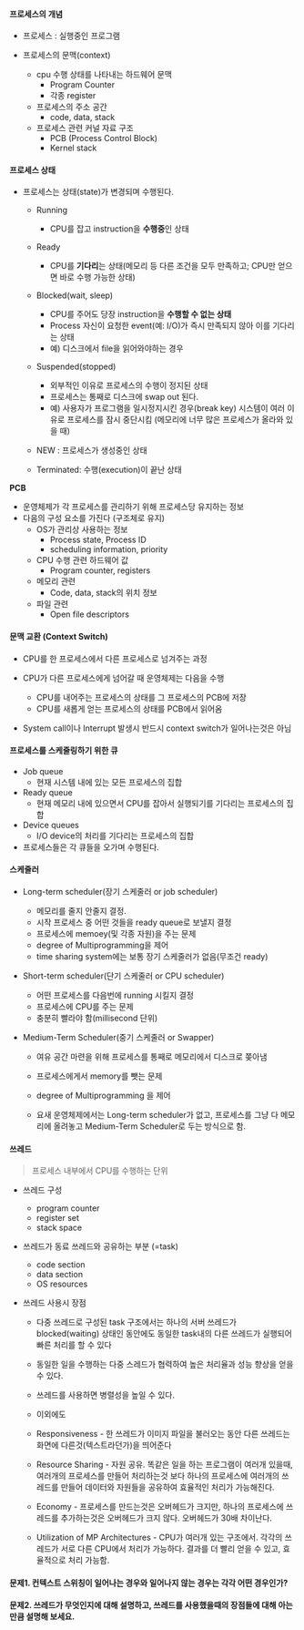#### 프로세스의 개념

- 프로세스 : 실행중인 프로그램

- 프로세스의 문맥(context)
  - cpu 수행 상태를 나타내는 하드웨어 문맥
    - Program Counter
    - 각종 register
  - 프로세스의 주소 공간
    - code, data, stack
  - 프로세스 관련 커널 자료 구조
    - PCB (Process Control Block)
    - Kernel stack



#### 프로세스 상태

- 프로세스는 상태(state)가 변경되며 수행된다.

  - Running
    - CPU를 잡고 instruction을 **수행중**인 상태
  - Ready
    - CPU를 **기다리**는 상태(메모리 등 다른 조건을 모두 만족하고; CPU만 얻으면 바로 수행 가능한 상태)
  - Blocked(wait, sleep)
    - CPU를 주어도 당장 instruction을 **수행할 수 없는 상태**
    - Process 자신이 요청한 event(예: I/O)가 즉시 만족되지 않아 이를 기다리는 상태
    - 예) 디스크에서 file을 읽어와야하는 경우
  - Suspended(stopped)
    - 외부적인 이유로 프로세스의 수행이 정지된 상태
    - 프로세스는 통째로 디스크에 swap out 된다.
    - 예) 사용자가 프로그램을 일시정지시킨 경우(break key) 시스템이 여러 이유로 프로세스를 잠시 중단시킴 (메모리에 너무 많은 프로세스가 올라와 있을 때)

  - NEW : 프로세스가 생성중인 상태
  - Terminated: 수행(execution)이 끝난 상태



**PCB**

- 운영체제가 각 프로세스를 관리하기 위해 프로세스당 유지하는 정보
- 다음의 구성 요소를 가진다 (구조체로 유지)
  - OS가 관리상 사용하는 정보
    - Process state, Process ID
    - scheduling information, priority
  - CPU 수행 관련 하드웨어 값
    - Program counter, registers
  - 메모리 관련
    - Code, data, stack의 위치 정보
  - 파일 관련
    - Open file descriptors



#### 문맥 교환 (Context Switch)

- CPU를 한 프로세스에서 다른 프로세스로 넘겨주는 과정
- CPU가 다른 프로세스에게 넘어갈 때 운영체제는 다음을 수행
  - CPU를 내어주는 프로세스의 상태를 그 프로세스의 PCB에 저장
  - CPU를 새롭게 얻는 프로세스의 상태를 PCB에서 읽어옴

- System call이나 Interrupt 발생시 반드시 context switch가 일어나는것은 아님





#### 프로세스를 스케줄링하기 위한 큐

- Job queue
  - 현재 시스템 내에 있는 모든 프로세스의 집합
- Ready queue
  - 현재 메모리 내에 있으면서 CPU를 잡아서 실행되기를 기다리는 프로세스의 집합
- Device queues
  - I/O device의 처리를 기다리는 프로세스의 집합
- 프로세스들은 각 큐들을 오가며 수행된다.



#### 스케줄러

- Long-term scheduler(장기 스케줄러 or job scheduler)

  - 메모리를 줄지 안줄지 결정.
  - 시작 프로세스 중 어떤 것들을 ready queue로 보낼지 결정
  - 프로세스에 memoey(및 각종 자원)을 주는 문제
  - degree of Multiprogramming을 제어
  - time sharing system에는 보통 장기 스케줄러가 없음(무조건 ready)

- Short-term scheduler(단기 스케줄러 or CPU scheduler)

  - 어떤 프로세스를 다음번에 running 시킬지 결정
  - 프로세스에 CPU를 주는 문제
  - 충분히 빨라야 함(millisecond 단위)

- Medium-Term Scheduler(중기 스케줄러 or Swapper)

  - 여유 공간 마련을 위해 프로세스를 통째로 메모리에서 디스크로 쫒아냄
  - 프로세스에게서 memory를 뺏는 문제
  - degree of Multiprogramming 을 제어

  - 요새 운영체제에서는 Long-term scheduler가 없고, 프로세스를 그냥 다 메모리에 올려놓고 Medium-Term Scheduler로 두는 방식으로 함.



#### 쓰레드

>  프로세스 내부에서 CPU를 수행하는 단위

- 쓰레드 구성
  - program counter
  - register set
  - stack space

  

- 쓰레드가 동료 쓰레드와 공유하는 부분 (=task)
  - code section
  - data section
  - OS resources

  

- 쓰레드 사용시 장점

  - 다중 쓰레드로 구성된 task 구조에서는 하나의 서버 쓰레드가 blocked(waiting) 상태인 동안에도 동일한 task내의 다른 쓰레드가 실행되어 빠른 처리를 할 수 있다
  - 동일한 일을 수행하는 다중 스레드가 협력하여 높은 처리율과 성능 향상을 얻을 수 있다.
  - 쓰레드를 사용하면 병렬성을 높일 수 있다.

  - 이외에도
  - Responsiveness - 한 쓰레드가 이미지 파일을 불러오는 동안 다른 쓰레드는 화면에 다른것(텍스트라던가)을 띄어준다
  - Resource Sharing - 자원 공유. 똑같은 일을 하는 프로그램이 여러개 있을때, 여러개의 프로세스를 만들어 처리하는것 보다 하나의 프로세스에 여러개의 쓰레드를 만들어 데이터와 자원들을 공유하여 효율적인 처리가 가능해진다.
  - Economy - 프로세스를 만드는것은 오버헤드가 크지만, 하나의 프로세스에 쓰레드를 추가하는것은 오버헤드가 크지 않다. 오버헤드가 30배 차이난다.
  - Utilization of MP Architectures - CPU가 여러개 있는 구조에서. 각각의 쓰레드가 서로 다른 CPU에서 처리가 가능하다. 결과를 더 빨리 얻을 수 있고, 효율적으로 처리 가능함.





#### 문제1. 컨텍스트 스위칭이 일어나는 경우와 일어나지 않는 경우는 각각 어떤 경우인가?

#### 문제2. 쓰레드가 무엇인지에 대해 설명하고, 쓰레드를 사용했을때의 장점들에 대해 아는만큼 설명해 보세요.